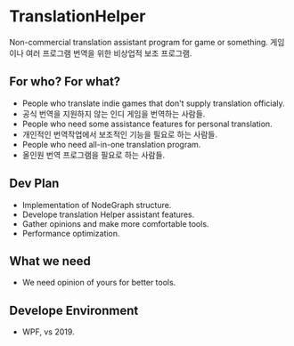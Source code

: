 # TranslationHelper
Non-commercial translation assistant program for game or something.
게임이나 여러 프로그램 번역을 위한 비상업적 보조 프로그램.
##  For who? For what?
* People who translate indie games that don't supply translation officialy.
* 공식 번역을 지원하지 않는 인디 게임을 번역하는 사람들.
* People who need some assistance features for personal translation.
* 개인적인 번역작업에서 보조적인 기능을 필요로 하는 사람들.
* People who need all-in-one translation program.
* 올인원 번역 프로그램을 필요로 하는 사람들.
##  Dev Plan
* Implementation of NodeGraph structure.
* Develope translation Helper assistant features.
* Gather opinions and make more comfortable tools.
* Performance optimization.
##  What we need
* We need opinion of yours for better tools.
## Develope Environment
* WPF, vs 2019.
